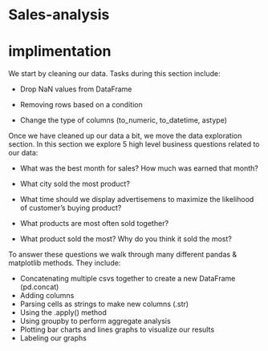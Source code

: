 # Sales-analysis
# implimentation
We start by cleaning our data. Tasks during this section include:

* Drop NaN values from DataFrame

* Removing rows based on a condition

* Change the type of columns (to_numeric, to_datetime, astype)

Once we have cleaned up our data a bit, we move the data exploration section. In this section we explore 5 high level business questions related to our data:

* What was the best month for sales? How much was earned that month?

* What city sold the most product?

* What time should we display advertisemens to maximize the likelihood of customer’s buying product?

* What products are most often sold together?

* What product sold the most? Why do you think it sold the most?

To answer these questions we walk through many different pandas & matplotlib methods. They include:

* Concatenating multiple csvs together to create a new DataFrame (pd.concat)
* Adding columns
* Parsing cells as strings to make new columns (.str)
* Using the .apply() method
* Using groupby to perform aggregate analysis
* Plotting bar charts and lines graphs to visualize our results
* Labeling our graphs
